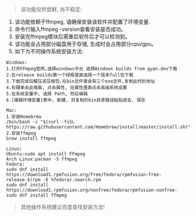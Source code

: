 > 该功能仅供尝鲜, 尚不稳定:

1. 该功能依赖于ffmpeg, 请确保安装该软件并配置了环境变量.
2. 命令行输入ffmpeg -version查看安装是否成功。
3. 安装完ffmpeg模块后需重启软件后才可以检测到。
4. 该功能会占用部分磁盘用于存储, 生成时会占用部分cpu/gpu。
5. 如下为不同操作系统安装方法: 
```
Windows:
1.打开FFmpeg官网,选择windows平台 选择Windows builds from gyan.dev下载
2.在release builds第一个绿框里面选择一个版本full包下载
3.下载完成后解压该压缩包,在bin文件里会有三个exe文件,复制此时的地址
4.右键单击此电脑, 点击属性, 在属性里面点击高级系统设置
5.在系统变量中, 选择 Path, 然后编辑
6.[编辑环境变量]表中, 新建, 将复制的bin目录路径粘贴进去, 保存
```

```
Mac:
1.安装Homebrew
/bin/bash -c "$(curl -fsSL https://raw.githubusercontent.com/Homebrew/install/master/install.sh)"
2.安装ffmpeg
brew install ffmpeg
```

```
Linux:
Ubuntu:sudo apt install FFmpeg
Arch Linux:pacman -S ffmpeg
Fedora:
sudo dnf install https://download1.rpmfusion.org/free/fedora/rpmfusion-free-release-$(rpm -E %fedora).noarch.rpm
sudo dnf install https://download1.rpmfusion.org/nonfree/fedora/rpmfusion-nonfree-
sudo dnf install ffmpeg
```

> 其他操作系统建议百度查找安装方法!